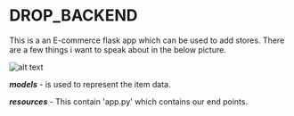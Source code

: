 # DROP_BACKEND
This is a an E-commerce flask app which can be used to add stores.
There are a few things i want to speak about in the below picture.

![alt text](https://github.com/JohnKinyanjui/DROP_BACKEND/blob/master/screen_shots/bar_1.JPG)

<b><i>models</i></b> - is used to represent the item data.

<b><i>resources</i></b> - This contain 'app.py' which contains our end points.


